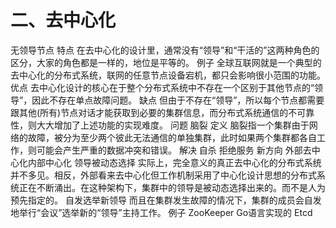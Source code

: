 
# 二、去中心化
 无领导节点
  特点
   在去中心化的设计里，通常没有“领导”和“干活的”这两种角色的区分，大家的角色都是一样的，地位是平等的。
  例子
   全球互联网就是一个典型的去中心化的分布式系统，联网的任意节点设备宕机，都只会影响很小范围的功能。
  优点
   去中心化设计的核心在于整个分布式系统中不存在一个区别于其他节点的“领导”，因此不存在单点故障问题。
  缺点
   但由于不存在“领导”，所以每个节点都需要跟其他(所有)节点对话才能获取到必要的集群信息，而分布式系统通信的不可靠性，则大大增加了上述功能的实现难度。
 问题
  脑裂
   定义
    脑裂指一个集群由于网络的故障，被分为至少两个彼此无法通信的单独集群，此时如果两个集群都各自工作，则可能会产生严重的数据冲突和错误。
   解决
    自杀
    拒绝服务
   新方向
    外部去中心化内部中心化
     领导被动态选择
      实际上，完全意义的真正去中心化的分布式系统并不多见。相反，外部看来去中心化但工作机制采用了中心化设计思想的分布式系统正在不断涌出。在这种架构下，集群中的领导是被动态选择出来的。而不是人为预先指定的。
     自发选举新领导
      而且在集群发生故障的情况下，集群的成员会自发地举行“会议”选举新的“领导”主持工作。
    例子
     ZooKeeper
     Go语言实现的 Etcd